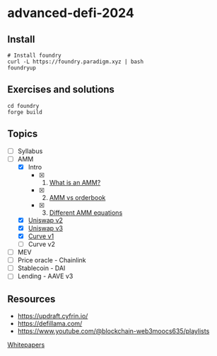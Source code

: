 # advanced-defi-2024

## Install

```shell
# Install foundry
curl -L https://foundry.paradigm.xyz | bash
foundryup
```

## Exercises and solutions

```shell
cd foundry
forge build
```

## Topics

- [ ] Syllabus
- [ ] AMM
  - [x] Intro
    - [x] 1. [What is an AMM?](./topics/amm/intro/what_is_amm.md)
    - [x] 2. [AMM vs orderbook](./topics/amm/intro/amm_order_book.md)
    - [x] 3. [Different AMM equations](./topics/amm/intro/amm_equations.md)
  - [x] [Uniswap v2](./uniswap-v2.md)
  - [x] [Uniswap v3](./uniswap-v3.md)
  - [x] [Curve v1](./curve-v1.md)
  - [ ] Curve v2
- [ ] MEV
- [ ] Price oracle - Chainlink
- [ ] Stablecoin - DAI
- [ ] Lending - AAVE v3

## Resources

- https://updraft.cyfrin.io/
- https://defillama.com/
- https://www.youtube.com/@blockchain-web3moocs635/playlists

[Whitepapers](./whitepapers)
